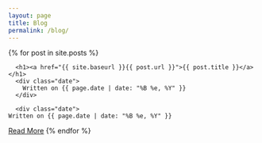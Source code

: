 ```yaml
---
layout: page
title: Blog
permalink: /blog/
---
```


<div class="posts">
  {% for post in site.posts %}
    <article class="post">

      <h1><a href="{{ site.baseurl }}{{ post.url }}">{{ post.title }}</a></h1>
      <div class="date">
        Written on {{ page.date | date: "%B %e, %Y" }}
      </div>
      
      <div class="date">
    Written on {{ page.date | date: "%B %e, %Y" }}
  </div>
      <a href="{{ site.baseurl }}{{ post.url }}" class="read-more">Read More</a>
    </article>
  {% endfor %}
</div>


<!--


-->
